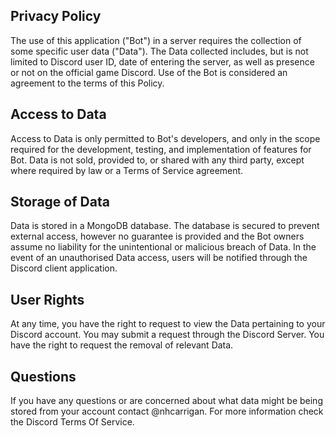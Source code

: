 ## Privacy Policy
The use of this application ("Bot") in a server requires the collection of some specific user data ("Data"). The Data collected includes, but is not limited to Discord user ID, date of entering the server, as well as presence or not on the official game Discord. Use of the Bot is considered an agreement to the terms of this Policy.

## Access to Data
Access to Data is only permitted to Bot's developers, and only in the scope required for the development, testing, and implementation of features for Bot. Data is not sold, provided to, or shared with any third party, except where required by law or a Terms of Service agreement.

## Storage of Data
Data is stored in a MongoDB database. The database is secured to prevent external access, however no guarantee is provided and the Bot owners assume no liability for the unintentional or malicious breach of Data. In the event of an unauthorised Data access, users will be notified through the Discord client application.

## User Rights
At any time, you have the right to request to view the Data pertaining to your Discord account. You may submit a request through the Discord Server. You have the right to request the removal of relevant Data.

## Questions
If you have any questions or are concerned about what data might be being stored from your account contact @nhcarrigan. For more information check the Discord Terms Of Service.
